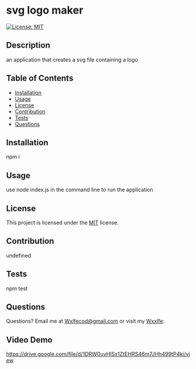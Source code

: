 # svg logo maker
[![License: MIT](https://img.shields.io/badge/License-MIT-yellow.svg)](https://opensource.org/licenses/MIT)
## Description
an application that creates a svg file containing a logo
## Table of Contents
* [Installation](#installation)
* [Usage](#usage)
* [License](#license)
* [Contribution](#contribution)
* [Tests](#tests)
* [Questions](#questions)
     
## Installation
npm i
  
## Usage
use node index.js in the command line to run the application
  
## License
This project is licensed under the [MIT](https://opensource.org/licenses/MIT) license.
  
## Contribution
undefined
  
## Tests
npm test
  
## Questions
Questions?  Email me at Wxlfecod@gmail.com or visit my [Wxxlfe](GitHub):

## Video Demo
https://drive.google.com/file/d/1DRW0uvHlSx1ZtEHRS46m7JHh499tP4ki/view